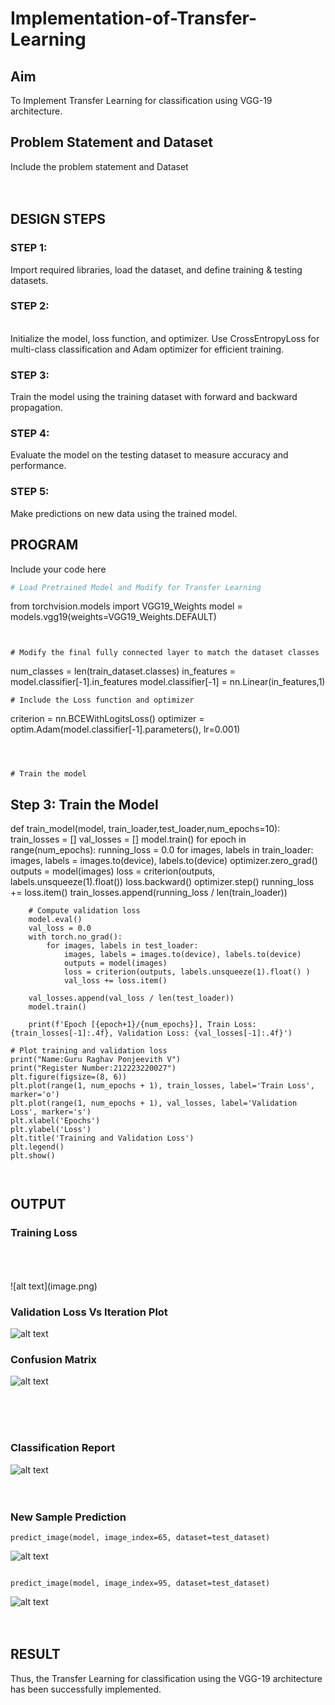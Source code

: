 # Implementation-of-Transfer-Learning
## Aim
To Implement Transfer Learning for classification using VGG-19 architecture.
## Problem Statement and Dataset
Include the problem statement and Dataset
</br>
</br>
</br>

## DESIGN STEPS
### STEP 1:
 Import required libraries, load the dataset, and define training & testing datasets.
</br>


### STEP 2:
</br>
Initialize the model, loss function, and optimizer. Use CrossEntropyLoss for multi-class classification and Adam optimizer for efficient training.

### STEP 3:
Train the model using the training dataset with forward and backward propagation.
</br>

### STEP 4:
Evaluate the model on the testing dataset to measure accuracy and performance.
<br/>

### STEP 5:
 Make predictions on new data using the trained model.
 <br/>

## PROGRAM
Include your code here
```python
# Load Pretrained Model and Modify for Transfer Learning
```
from torchvision.models import VGG19_Weights
model = models.vgg19(weights=VGG19_Weights.DEFAULT)

```


# Modify the final fully connected layer to match the dataset classes
```
num_classes = len(train_dataset.classes)
in_features = model.classifier[-1].in_features
model.classifier[-1] = nn.Linear(in_features,1)
```
# Include the Loss function and optimizer
```
criterion = nn.BCEWithLogitsLoss()
optimizer = optim.Adam(model.classifier[-1].parameters(), lr=0.001)
```



# Train the model
```
## Step 3: Train the Model
def train_model(model, train_loader,test_loader,num_epochs=10):
    train_losses = []
    val_losses = []
    model.train()
    for epoch in range(num_epochs):
        running_loss = 0.0
        for images, labels in train_loader:
            images, labels = images.to(device), labels.to(device)
            optimizer.zero_grad()
            outputs = model(images)
            loss = criterion(outputs, labels.unsqueeze(1).float())
            loss.backward()
            optimizer.step()
            running_loss += loss.item()
        train_losses.append(running_loss / len(train_loader))

        # Compute validation loss
        model.eval()
        val_loss = 0.0
        with torch.no_grad():
            for images, labels in test_loader:
                images, labels = images.to(device), labels.to(device)
                outputs = model(images)
                loss = criterion(outputs, labels.unsqueeze(1).float() )
                val_loss += loss.item()

        val_losses.append(val_loss / len(test_loader))
        model.train()

        print(f'Epoch [{epoch+1}/{num_epochs}], Train Loss: {train_losses[-1]:.4f}, Validation Loss: {val_losses[-1]:.4f}')

    # Plot training and validation loss
    print("Name:Guru Raghav Ponjeevith V")
    print("Register Number:212223220027")
    plt.figure(figsize=(8, 6))
    plt.plot(range(1, num_epochs + 1), train_losses, label='Train Loss', marker='o')
    plt.plot(range(1, num_epochs + 1), val_losses, label='Validation Loss', marker='s')
    plt.xlabel('Epochs')
    plt.ylabel('Loss')
    plt.title('Training and Validation Loss')
    plt.legend()
    plt.show()

```


```

## OUTPUT
### Training Loss
</br>
</br>
</br>
![alt text](image.png)

###  Validation Loss Vs Iteration Plot

![alt text](image-1.png)

### Confusion Matrix

![alt text](image-2.png)

</br>
</br>
</br>

### Classification Report

![alt text](image-3.png)
</br>
</br>
</br>

### New Sample Prediction
```
predict_image(model, image_index=65, dataset=test_dataset)
```
![alt text](image-4.png)


```

predict_image(model, image_index=95, dataset=test_dataset)
```
![alt text](image-5.png)
</br>
</br>
</br>

## RESULT
Thus, the Transfer Learning for classification using the VGG-19 architecture has been successfully implemented.
</br>
</br>
</br>